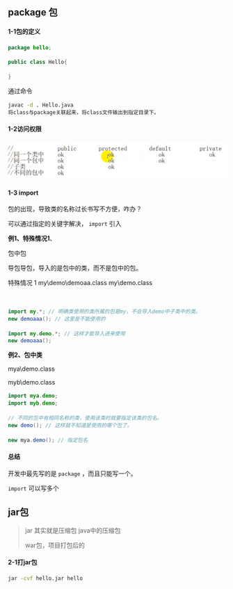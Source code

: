 ## package 包

#### 1-1包的定义

```java
package hello;

public class Hello{
    
}
```

通过命令 

```cmd
javac -d . Hello.java
将class与package关联起来，将class文件输出到指定目录下。
```





#### 1-2访问权限

![image-20191208171022750](img/image-20191208171022750.png)





#### 1-3 import

包的出现，导致类的名称过长书写不方便，咋办？

可以通过指定的关键字解决， `import`  引入



**例1、特殊情况1**、

包中包

导包导包，导入的是包中的类，而不是包中的包。



特殊情况 1
my\demo\demoaa.class
my\demo.class

```java

    
import my.*; // 明确类使用的类所属的包是my，不会导入demo中子类中的类。
new demoaaa(); // 这里是不能使用的

import my.demo.*; // 这样才能导入进来使用
new demoaaa();
```



**例2、包中类**

mya\demo.class

myb\demo.class

```java
import mya.demo;
import myb.demo;

// 不同的包中有相同名称的类，使用该类时就要指定该类的包名。
new demo(); // 这样就不知道是使用的哪个包了。

new mya.demo(); // 指定包名
```





#### 总结

开发中最先写的是  `package` ，而且只能写一个。

`import` 可以写多个





## jar包

> jar 其实就是压缩包   java中的压缩包
>
> war包，项目打包后的



#### 2-1打jar包

```cmd
jar -cvf hello.jar hello
```

